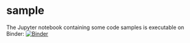 # sample

The Jupyter notebook containing some code samples is executable on Binder: [![Binder](https://mybinder.org/badge_logo.svg)](https://mybinder.org/v2/gh/MJTMace/sample/HEAD?filepath=sample.ipynb) 
